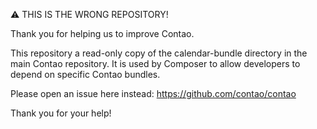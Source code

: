 ⚠ THIS IS THE WRONG REPOSITORY!

Thank you for helping us to improve Contao.

This repository a read-only copy of the calendar-bundle directory in the main
Contao repository. It is used by Composer to allow developers to depend on
specific Contao bundles.

Please open an issue here instead: https://github.com/contao/contao

Thank you for your help!
